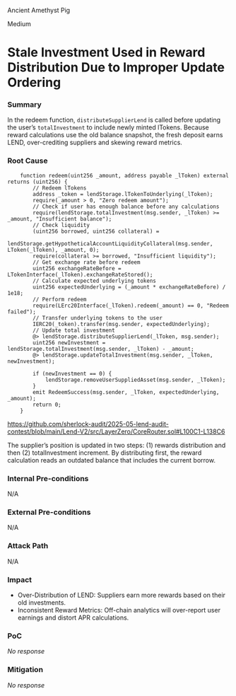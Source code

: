 Ancient Amethyst Pig

Medium

# Stale Investment Used in Reward Distribution Due to Improper Update Ordering

### Summary

In the redeem function, `distributeSupplierLend` is called before updating the user’s `totalInvestment` to include newly minted lTokens. Because reward calculations use the old balance snapshot, the fresh deposit earns LEND, over-crediting suppliers and skewing reward metrics.

### Root Cause

```solidity
    function redeem(uint256 _amount, address payable _lToken) external returns (uint256) {
        // Redeem lTokens
        address _token = lendStorage.lTokenToUnderlying(_lToken);
        require(_amount > 0, "Zero redeem amount");
        // Check if user has enough balance before any calculations
        require(lendStorage.totalInvestment(msg.sender, _lToken) >= _amount, "Insufficient balance");
        // Check liquidity
        (uint256 borrowed, uint256 collateral) =
            lendStorage.getHypotheticalAccountLiquidityCollateral(msg.sender, LToken(_lToken), _amount, 0);
        require(collateral >= borrowed, "Insufficient liquidity");
        // Get exchange rate before redeem
        uint256 exchangeRateBefore = LTokenInterface(_lToken).exchangeRateStored();
        // Calculate expected underlying tokens
        uint256 expectedUnderlying = (_amount * exchangeRateBefore) / 1e18;
        // Perform redeem
        require(LErc20Interface(_lToken).redeem(_amount) == 0, "Redeem failed");
        // Transfer underlying tokens to the user
        IERC20(_token).transfer(msg.sender, expectedUnderlying);
        // Update total investment
        @> lendStorage.distributeSupplierLend(_lToken, msg.sender);
        uint256 newInvestment = lendStorage.totalInvestment(msg.sender, _lToken) - _amount;
        @> lendStorage.updateTotalInvestment(msg.sender, _lToken, newInvestment);

        if (newInvestment == 0) {
            lendStorage.removeUserSuppliedAsset(msg.sender, _lToken);
        }
        emit RedeemSuccess(msg.sender, _lToken, expectedUnderlying, _amount);
        return 0;
    }
```

https://github.com/sherlock-audit/2025-05-lend-audit-contest/blob/main/Lend-V2/src/LayerZero/CoreRouter.sol#L100C1-L138C6

The supplier’s position is updated in two steps: (1) rewards distribution and then (2) totalInvestment increment. By distributing first, the reward calculation reads an outdated balance that includes the current borrow.

### Internal Pre-conditions

N/A

### External Pre-conditions

N/A

### Attack Path

N/A

### Impact

- Over-Distribution of LEND: Suppliers earn more rewards based on their old investments.
- Inconsistent Reward Metrics: Off-chain analytics will over-report user earnings and distort APR calculations.

### PoC

_No response_

### Mitigation

_No response_
